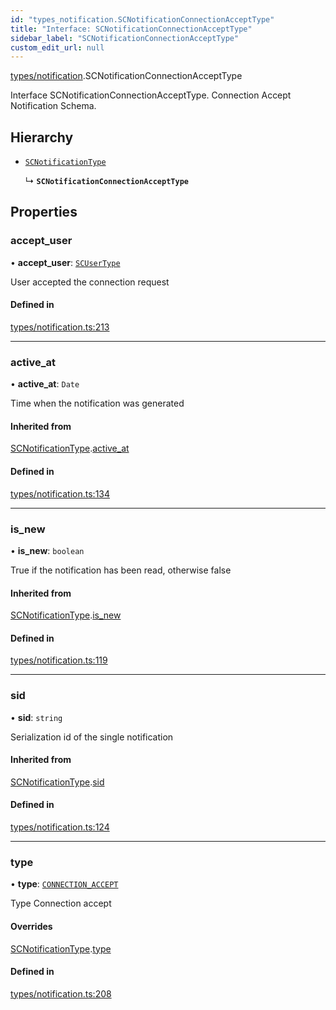 ```yaml
---
id: "types_notification.SCNotificationConnectionAcceptType"
title: "Interface: SCNotificationConnectionAcceptType"
sidebar_label: "SCNotificationConnectionAcceptType"
custom_edit_url: null
---
```


[types/notification](../modules/types_notification).SCNotificationConnectionAcceptType

Interface SCNotificationConnectionAcceptType.
Connection Accept Notification Schema.

## Hierarchy

- [`SCNotificationType`](types_notification.SCNotificationType)

  ↳ **`SCNotificationConnectionAcceptType`**

## Properties

### accept\_user

• **accept\_user**: [`SCUserType`](types_user.SCUserType)

User accepted the connection request

#### Defined in

[types/notification.ts:213](https://github.com/selfcommunity/community-ui/blob/487fa8c/packages/sc-core/src/types/notification.ts#L213)

___

### active\_at

• **active\_at**: `Date`

Time when the notification was generated

#### Inherited from

[SCNotificationType](types_notification.SCNotificationType).[active_at](types_notification.SCNotificationType#active_at)

#### Defined in

[types/notification.ts:134](https://github.com/selfcommunity/community-ui/blob/487fa8c/packages/sc-core/src/types/notification.ts#L134)

___

### is\_new

• **is\_new**: `boolean`

True if the notification has been read, otherwise false

#### Inherited from

[SCNotificationType](types_notification.SCNotificationType).[is_new](types_notification.SCNotificationType#is_new)

#### Defined in

[types/notification.ts:119](https://github.com/selfcommunity/community-ui/blob/487fa8c/packages/sc-core/src/types/notification.ts#L119)

___

### sid

• **sid**: `string`

Serialization id of the single notification

#### Inherited from

[SCNotificationType](types_notification.SCNotificationType).[sid](types_notification.SCNotificationType#sid)

#### Defined in

[types/notification.ts:124](https://github.com/selfcommunity/community-ui/blob/487fa8c/packages/sc-core/src/types/notification.ts#L124)

___

### type

• **type**: [`CONNECTION_ACCEPT`](../enums/types_notification.SCNotificationTypologyType#connection_accept)

Type Connection accept

#### Overrides

[SCNotificationType](types_notification.SCNotificationType).[type](types_notification.SCNotificationType#type)

#### Defined in

[types/notification.ts:208](https://github.com/selfcommunity/community-ui/blob/487fa8c/packages/sc-core/src/types/notification.ts#L208)
